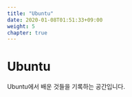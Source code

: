 ```yaml
---
title: "Ubuntu"
date: 2020-01-08T01:51:33+09:00
weight: 5
chapter: true
---
```


# Ubuntu

Ubuntu에서 배운 것들을 기록하는 공간입니다.